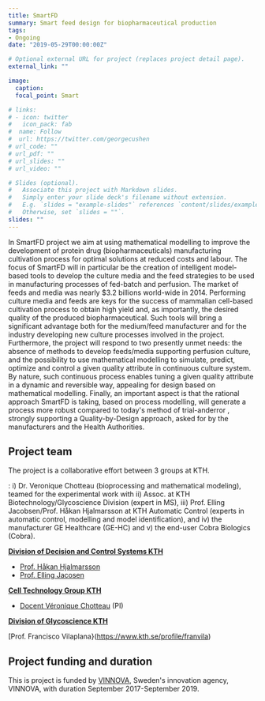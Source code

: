 ```yaml
---
title: SmartFD
summary: Smart feed design for biopharmaceutical production
tags:
- Ongoing
date: "2019-05-29T00:00:00Z"

# Optional external URL for project (replaces project detail page).
external_link: ""

image:
  caption: 
  focal_point: Smart

# links:
# - icon: twitter
#   icon_pack: fab
#  name: Follow
#  url: https://twitter.com/georgecushen
# url_code: ""
# url_pdf: ""
# url_slides: ""
# url_video: ""

# Slides (optional).
#   Associate this project with Markdown slides.
#   Simply enter your slide deck's filename without extension.
#   E.g. `slides = "example-slides"` references `content/slides/example-slides.md`.
#   Otherwise, set `slides = ""`.
slides: ""
---
```


In SmartFD project we aim at using mathematical modelling to improve the development of
protein drug (biopharmaceuticals) manufacturing cultivation process for optimal solutions at
reduced costs and labour. The focus of SmartFD will in particular be the creation of intelligent
model-based tools to develop the culture media and the feed strategies to be used in manufacturing
processes of fed-batch and perfusion. The market of feeds and media was nearly $3.2 billions
world-wide in 2014. Performing culture media and feeds are keys for the success of mammalian
cell-based cultivation process to obtain high yield and, as importantly, the desired quality of the
produced biopharmaceutical. Such tools will bring a significant advantage both for the medium/feed
manufacturer and for the industry developing new culture processes involved in the project.
Furthermore, the project will respond to two presently unmet needs: the absence of methods to
develop feeds/media supporting perfusion culture, and the possibility to use
mathematical modelling to simulate, predict, optimize and control a given quality attribute in
continuous culture system. By nature, such continuous process enables tuning a given
quality attribute in a dynamic and reversible way, appealing for design based on mathematical
modelling. Finally, an important aspect is that the rational approach SmartFD is taking, based on
process modelling, will generate a process more robust compared to today's method of trial-anderror
, strongly supporting a Quality-by-Design approach, asked for by the manufacturers and the
Health Authorities.

## Project team

The project is a collaborative effort between 3 groups at KTH.

: i) Dr. Veronique Chotteau
(bioprocessing and mathematical modeling), teamed for the experimental work with ii) Assoc.
 at KTH Biotechnology/Glycoscience Division (expert in MS), iii) Prof.
Elling Jacobsen/Prof. Håkan Hjalmarsson at KTH Automatic Control (experts in automatic control,
modelling and model identification), and iv) the manufacturer GE Healthcare (GE-HC) and v) the
end-user Cobra Biologics (Cobra).

**[Division of Decision and Control Systems KTH](https://www.kth.se/dcs/division-of-decision-and-control-systems-1.788078)**

* [Prof. Håkan Hjalmarsson](https://www.kth.se/profile/hjalmars) 
* [Prof. Elling Jacosen](https://www.kth.se/profile/jacobsen)

**[Cell Technology Group KTH](http://www.ceteg.se)**

* [Docent V&#233;ronique Chotteau](https://www.kth.se/profile/chotteau) (PI)

**[Division of Glycoscience KTH](https://www.kth.se/che/glykovetenskap/division-of-glycoscience-1.785898)**

[Prof. Francisco Vilaplana}(https://www.kth.se/profile/franvila)

## Project funding and duration

This is project is funded by [VINNOVA](https://www.vinnova.se/en), Sweden's innovation agency, VINNOVA, with duration September 2017-September 2019.

